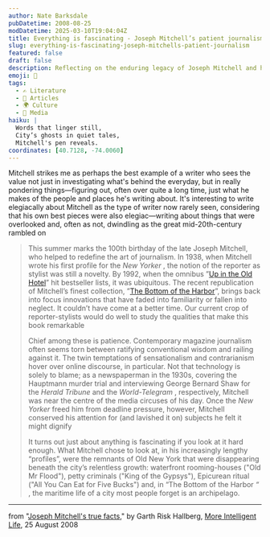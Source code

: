 ```yaml
---
author: Nate Barksdale
pubDatetime: 2008-08-25
modDatetime: 2025-03-10T19:04:04Z
title: Everything is fascinating - Joseph Mitchell’s patient journalism
slug: everything-is-fascinating-joseph-mitchells-patient-journalism
featured: false
draft: false
description: Reflecting on the enduring legacy of Joseph Mitchell and his unique approach to journalism.
emoji: 📜
tags:
  - ✍️ Literature
  - 📖 Articles
  - 🌍 Culture
  - 📰 Media
haiku: |
  Words that linger still,  
  City’s ghosts in quiet tales,  
  Mitchell's pen reveals.
coordinates: [40.7128, -74.0060]
---
```


Mitchell strikes me as perhaps the best example of a writer who sees the value not just in investigating what's behind the everyday, but in really pondering things—figuring out, often over quite a long time, just what he makes of the people and places he's writing about. It's interesting to write elegiacally about Mitchell as the type of writer now rarely seen, considering that his own best pieces were also elegiac—writing about things that were overlooked and, often as not, dwindling as the great mid-20th-century rambled on

> This summer marks the 100th birthday of the late Joseph Mitchell, who helped to redefine the art of journalism. In 1938, when Mitchell wrote his first profile for the _New Yorker_ , the notion of the reporter as stylist was still a novelty. By 1992, when the omnibus ”[Up in the Old Hotel](http://books.google.com/books?id=r6ZcAQAACAAJ&dq=Joseph+Mitchell&hl=en&sa=X&oi=book_result&resnum=1&ct=result&pgis=1)” hit bestseller lists, it was ubiquitous. The recent republication of Mitchell’s finest collection, ”[The Bottom of the Harbor](http://books.google.com/books?id=m4MMAAAAYAAJ&dq=inauthor:Joseph+inauthor:Mitchell&pgis=1)”, brings back into focus innovations that have faded into familiarity or fallen into neglect. It couldn’t have come at a better time. Our current crop of reporter-stylists would do well to study the qualities that make this book remarkable
>
> Chief among these is patience. Contemporary magazine journalism often seems torn between ratifying conventional wisdom and railing against it. The twin temptations of sensationalism and contrarianism hover over online discourse, in particular. Not that technology is solely to blame; as a newspaperman in the 1930s, covering the Hauptmann murder trial and interviewing George Bernard Shaw for the _Herald Tribune_ and the _World-Telegram_ , respectively, Mitchell was near the centre of the media circuses of his day. Once the _New Yorker_ freed him from deadline pressure, however, Mitchell conserved his attention for (and lavished it on) subjects he felt it might dignify
>
> It turns out just about anything is fascinating if you look at it hard enough. What Mitchell chose to look at, in his increasingly lengthy “profiles”, were the remnants of Old New York that were disappearing beneath the city’s relentless growth: waterfront rooming-houses ("Old Mr Flood"), petty criminals ("King of the Gypsys"), Epicurean ritual ("All You Can Eat for Five Bucks") and, in “The Bottom of the Harbor _“_ , the maritime life of a city most people forget is an archipelago.

---

from "[Joseph Mitchell's true facts](http://web.archive.org/web/20150919111601/http://moreintelligentlife.com/story/joseph-mitchell)," by Garth Risk Hallberg, [More Intelligent Life](http://www.moreintelligentlife.com/), 25 August 2008
